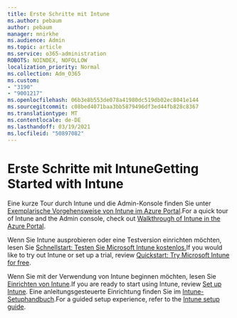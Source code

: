 ```yaml
---
title: Erste Schritte mit Intune
ms.author: pebaum
author: pebaum
manager: mnirkhe
ms.audience: Admin
ms.topic: article
ms.service: o365-administration
ROBOTS: NOINDEX, NOFOLLOW
localization_priority: Normal
ms.collection: Adm_O365
ms.custom:
- "3190"
- "9001217"
ms.openlocfilehash: 06b3e8b553de078a41980dc519db02ec8041e144
ms.sourcegitcommit: c08bed4071baa3bb5879496df3ed44fb828c8367
ms.translationtype: MT
ms.contentlocale: de-DE
ms.lasthandoff: 03/19/2021
ms.locfileid: "50897082"
---
```

# <a name="getting-started-with-intune"></a><span data-ttu-id="ceb35-102">Erste Schritte mit Intune</span><span class="sxs-lookup"><span data-stu-id="ceb35-102">Getting Started with Intune</span></span>

<span data-ttu-id="ceb35-103">Eine kurze Tour durch Intune und die Admin-Konsole finden Sie unter [Exemplarische Vorgehensweise von Intune im Azure Portal](https://docs.microsoft.com/mem/intune/fundamentals/tutorial-walkthrough-endpoint-manager).</span><span class="sxs-lookup"><span data-stu-id="ceb35-103">For a quick tour of Intune and the Admin console, check out [Walkthrough of Intune in the Azure Portal](https://docs.microsoft.com/mem/intune/fundamentals/tutorial-walkthrough-endpoint-manager).</span></span>

<span data-ttu-id="ceb35-104">Wenn Sie Intune ausprobieren oder eine Testversion einrichten möchten, lesen Sie [Schnellstart: Testen Sie Microsoft Intune kostenlos.](https://docs.microsoft.com/intune/fundamentals/free-trial-sign-up)</span><span class="sxs-lookup"><span data-stu-id="ceb35-104">If you would like to try out Intune or set up a trial, review [Quickstart: Try Microsoft Intune for free](https://docs.microsoft.com/intune/fundamentals/free-trial-sign-up).</span></span>

<span data-ttu-id="ceb35-105">Wenn Sie mit der Verwendung von Intune beginnen möchten, lesen Sie [Einrichten von Intune](https://docs.microsoft.com/mem/intune/fundamentals/setup-steps).</span><span class="sxs-lookup"><span data-stu-id="ceb35-105">If you are ready to start using Intune, review [Set up Intune](https://docs.microsoft.com/mem/intune/fundamentals/setup-steps).</span></span> <span data-ttu-id="ceb35-106">Eine anleitungsgesteuerte Einrichtung finden Sie im [Intune-Setuphandbuch](https://admin.microsoft.com/AdminPortal/Home?ref=/modernonboarding/intunesetupguide).</span><span class="sxs-lookup"><span data-stu-id="ceb35-106">For a guided setup experience, refer to the [Intune setup guide](https://admin.microsoft.com/AdminPortal/Home?ref=/modernonboarding/intunesetupguide).</span></span>